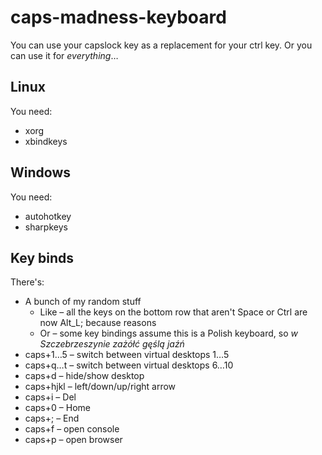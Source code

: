 # caps-madness-keyboard

You can use your capslock key as a replacement for your ctrl key.
Or you can use it for *everything*…

## Linux

You need:
* xorg
* xbindkeys

## Windows

You need:
* autohotkey
* sharpkeys

## Key binds

There's:
* A bunch of my random stuff
  * Like – all the keys on the bottom row that aren't Space or Ctrl are now Alt_L; because reasons
  * Or – some key bindings assume this is a Polish keyboard, so _w Szczebrzeszynie zażółć gęślą jaźń_
* caps+1…5 – switch between virtual desktops 1…5
* caps+q…t – switch between virtual desktops 6…10
* caps+d – hide/show desktop
* caps+hjkl – left/down/up/right arrow
* caps+i – Del
* caps+0 – Home
* caps+; – End
* caps+f – open console
* caps+p – open browser

